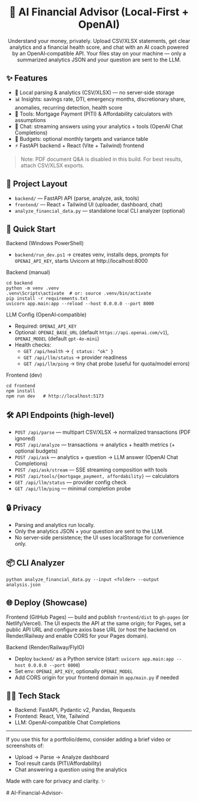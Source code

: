 <div align="center">

# 💸 AI Financial Advisor (Local‑First + OpenAI)

Understand your money, privately. Upload CSV/XLSX statements, get clear analytics and a financial health score, and chat with an AI coach powered by an OpenAI‑compatible API. Your files stay on your machine — only a summarized analytics JSON and your question are sent to the LLM.

</div>

## ✨ Features

- 🔐 Local parsing & analytics (CSV/XLSX) — no server‑side storage
- 📊 Insights: savings rate, DTI, emergency months, discretionary share, anomalies, recurring detection, health score
- 🧮 Tools: Mortgage Payment (PITI) & Affordability calculators with assumptions
- 💬 Chat: streaming answers using your analytics + tools (OpenAI Chat Completions)
- 🧩 Budgets: optional monthly targets and variance table
- ⚡ FastAPI backend + React (Vite + Tailwind) frontend

> Note: PDF document Q&A is disabled in this build. For best results, attach CSV/XLSX exports.

## 🧭 Project Layout

- `backend/` — FastAPI API (parse, analyze, ask, tools)
- `frontend/` — React + Tailwind UI (uploader, dashboard, chat)
- `analyze_financial_data.py` — standalone local CLI analyzer (optional)

## 🚀 Quick Start

Backend (Windows PowerShell)
- `backend/run_dev.ps1` → creates venv, installs deps, prompts for `OPENAI_API_KEY`, starts Uvicorn at http://localhost:8000

Backend (manual)
```
cd backend
python -m venv .venv
.venv\Scripts\activate  # or: source .venv/bin/activate
pip install -r requirements.txt
uvicorn app.main:app --reload --host 0.0.0.0 --port 8000
```

LLM Config (OpenAI‑compatible)
- Required: `OPENAI_API_KEY`
- Optional: `OPENAI_BASE_URL` (default `https://api.openai.com/v1`), `OPENAI_MODEL` (default `gpt-4o-mini`)
- Health checks:
  - `GET /api/health` → `{ status: "ok" }`
  - `GET /api/llm/status` → provider readiness
  - `GET /api/llm/ping` → tiny chat probe (useful for quota/model errors)

Frontend (dev)
```
cd frontend
npm install
npm run dev   # http://localhost:5173
```

## 🛠️ API Endpoints (high‑level)

- `POST /api/parse` — multipart CSV/XLSX → normalized transactions (PDF ignored)
- `POST /api/analyze` — transactions → analytics + health metrics (+ optional budgets)
- `POST /api/ask` — analytics + question → LLM answer (OpenAI Chat Completions)
- `POST /api/ask/stream` — SSE streaming composition with tools
- `POST /api/tools/{mortgage_payment, affordability}` — calculators
- `GET /api/llm/status` — provider config check
- `GET /api/llm/ping` — minimal completion probe

## 🔒 Privacy

- Parsing and analytics run locally.
- Only the analytics JSON + your question are sent to the LLM.
- No server‑side persistence; the UI uses localStorage for convenience only.

## 📦 CLI Analyzer

```
python analyze_financial_data.py --input <folder> --output analysis.json
```

## 🌐 Deploy (Showcase)

Frontend (GitHub Pages) — build and publish `frontend/dist` to `gh-pages` (or Netlify/Vercel). The UI expects the API at the same origin; for Pages, set a public API URL and configure axios base URL (or host the backend on Render/Railway and enable CORS for your Pages domain).

Backend (Render/Railway/FlyIO)
- Deploy `backend/` as a Python service (start: `uvicorn app.main:app --host 0.0.0.0 --port 8000`)
- Set env: `OPENAI_API_KEY`, optionally `OPENAI_MODEL`
- Add CORS origin for your frontend domain in `app/main.py` if needed

## 🧑‍💻 Tech Stack

- Backend: FastAPI, Pydantic v2, Pandas, Requests
- Frontend: React, Vite, Tailwind
- LLM: OpenAI‑compatible Chat Completions

---

If you use this for a portfolio/demo, consider adding a brief video or screenshots of:
- Upload → Parse → Analyze dashboard
- Tool result cards (PITI/Affordability)
- Chat answering a question using the analytics

Made with care for privacy and clarity. ✨

#   A I - F i n a n c i a l - A d v i s o r - 
 
 
